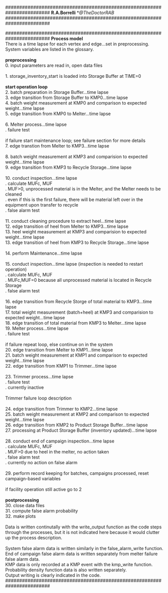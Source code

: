 ########################################################################
**R.A.Borrelli**
**@TheDoctorRAB* 
########################################################################



########################################################################
**Process model**
<br>There is a time lapse for each vertex and edge...set in preprocessing.
<br> System variables are listed in the glossary.
<br><br>**preprocessing**
<br> 0.    input parameters are read in, open data files  
<br> 1.    storage_inventory_start is loaded into Storage Buffer at TIME=0
<br><br>**start operation loop**
<br>2.	batch preparation in Storage Buffer...time lapse
<br>3.  edge transition from Storage Buffer to KMP0...time lapse
<br>4.  batch weight measurement at KMP0 and comparison to expected weight...time lapse
<br>5.	edge transition from KMP0 to Melter...time lapse
<br><br>6.  Melter process...time lapse
<br>		. failure test
<br><br>if failure start maintenance loop; see failure section for more details
<br>7.  edge transtion from Melter to KMP3...time lapse  
<br>8.  batch weight measurement at KMP3 and comparision to expected weight...time lapse
<br>9.  edge transition from KMP3 to Recycle Storage...time lapse
<br><br>10. conduct inspection...time lapse
<br>		. calculate MUFc, MUF
<br>		. MUF>0, unprocessed material is in the Melter, and the Melter needs to be cleaned
<br>		. even if this is the first failure, there will be material left over in the equipment upon transfer to recycle
<br>		. false alarm test
<br><br>11. conduct cleaning procedure to extract heel...time lapse
<br>12.	edge transition of heel from Melter to KMP3...time lapse
<br>13. heel weight measurement at KMP3 and comparision to expected weight...time lapse
<br>13. edge transition of heel from KMP3 to Recycle Storage...time lapse
<br><br>14. perform Maintenance...time lapse
<br><br>15. conduct inspection...time lapse (inspection is needed to restart operation) 
<br>		. calculate MUFc, MUF
<br>		. MUFc,MUF=0 because all unprocessed material is located in Recycle Storage
<br>		. false alarm test
<br><br> 16. edge transition from Recycle Storge of total material to KMP3...time lapse
<br>17. total weight measurement (batch+heel) at KMP3 and comparision to expected weight...time lapse
<br>18. edge transition of total material from KMP3 to Melter...time lapse
<br>19. Melter process...time lapse
<br>		. failure test
<br><br>if failure repeat loop, else continue on in the system 
<br>20. edge transition from Melter to KMP1...time lapse
<br>21. batch weight measurement at KMP1 and comparison to expected weight...time lapse
<br>22. edge transition from KMP1 to Trimmer...time lapse
<br><br>23. Trimmer process...time lapse
<br>		. failure test
<br>		. currently inactive
<br><br> Trimmer failure loop description
<br><br>24. edge transition from Trimmer to KMP2...time lapse
<br>25. batch weight measurement at KMP2 and comparison to expected weight...time lapse
<br>26. edge transition from KMP2 to Product Storage Buffer...time lapse
<br>27. processing at Product Storage Buffer (inventory updated)...time lapse
<br><br>28. conduct end of campaign inspection...time lapse
<br>		. calculate MUFc, MUF
<br>		. MUF>0 due to heel in the melter, no action taken 
<br>		. false alarm test
<br>		. currently no action on false alarm
<br><br>29. perform record keeping for batches, campaigns processed, reset campaign-based variables
<br><br>if facility operation still active go to 2
<br><br>**postprocessing**
<br>30. close data files
<br>31. compute false alarm probability
<br>32. make plots
<br><br>Data is written continutally with the write_output function as the code steps through the processes, but it is not indicated here because it would clutter up the process description.
<br><br>System false alarm data is written similarly in the false_alarm_write function.
<br>End of campaign false alarm data is written separately from melter failure false alarm data.
<br>KMP data is only recorded at a KMP event with the kmp_write function.
<br>Probability density function data is also written separately.
<br>Output writing is clearly indicated in the code.
########################################################################